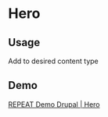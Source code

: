 # Hero
## Usage
Add to desired content type

## Demo
[REPEAT Demo Drupal | Hero](https://test-repeat-drupal.pantheonsite.io/hero)

